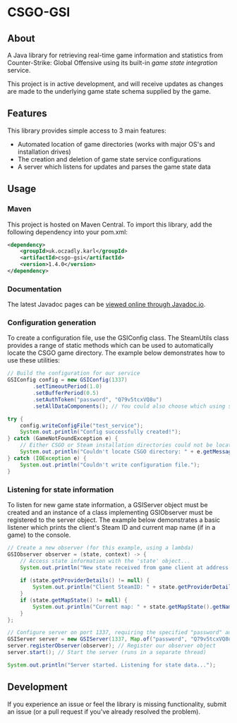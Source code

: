 # CSGO-GSI
## About
A Java library for retrieving real-time game information and statistics from Counter-Strike: Global Offensive using
its built-in *game state integration* service.

This project is in active development, and will receive updates as changes are made to the underlying game state
 schema supplied by the game.

## Features
This library provides simple access to 3 main features:
- Automated location of game directories (works with major OS's and installation drives)
- The creation and deletion of game state service configurations
- A server which listens for updates and parses the game state data

## Usage
### Maven
This project is hosted on Maven Central. To import this library, add the following dependency into your pom.xml:
```xml
<dependency>
    <groupId>uk.oczadly.karl</groupId>
    <artifactId>csgo-gsi</artifactId>
    <version>1.4.0</version>
</dependency>
```

### Documentation
The latest Javadoc pages can be [viewed online through Javadoc.io](https://www.javadoc.io/doc/uk.oczadly.karl/csgo-gsi).

### Configuration generation
To create a configuration file, use the GSIConfig class. The SteamUtils class provides a range of static methods
which can be used to automatically locate the CSGO game directory. The example below demonstrates how to use
these utilities:

```java
// Build the configuration for our service
GSIConfig config = new GSIConfig(1337)
        .setTimeoutPeriod(1.0)
        .setBufferPeriod(0.5)
        .setAuthToken("password", "Q79v5tcxVQ8u")
        .setAllDataComponents(); // You could also choose which using setDataComponents

try {
    config.writeConfigFile("test_service");
    System.out.println("Config successfully created!");
} catch (GameNotFoundException e) {
    // Either CSGO or Steam installation directories could not be located
    System.out.println("Couldn't locate CSGO directory: " + e.getMessage());
} catch (IOException e) {
    System.out.println("Couldn't write configuration file.");
}
```

### Listening for state information
To listen for new game state information, a GSIServer object must be created and an instance of a class
implementing GSIObserver must be registered to the server object. The example below demonstrates a basic
listener which prints the client's Steam ID and current map name (if in a game) to the console.
```java
// Create a new observer (for this example, using a lambda)
GSIObserver observer = (state, context) -> {
    // Access state information with the 'state' object...
    System.out.println("New state received from game client at address " + context.getAddress().getHostAddress());
    
    if (state.getProviderDetails() != null) {
        System.out.println("Client SteamID: " + state.getProviderDetails().getClientSteamId());
    }
    if (state.getMapState() != null) {
        System.out.println("Current map: " + state.getMapState().getName());
    }
};

// Configure server on port 1337, requiring the specified "password" auth token
GSIServer server = new GSIServer(1337, Map.of("password", "Q79v5tcxVQ8u"));
server.registerObserver(observer); // Register our observer object
server.start(); // Start the server (runs in a separate thread)

System.out.println("Server started. Listening for state data...");
```

## Development
If you experience an issue or feel the library is missing functionality, submit an issue (or a pull request if you've
already resolved the problem).